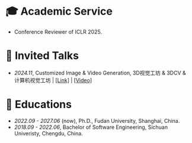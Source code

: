 # 🎓 Academic Service
- Conference Reviewer of ICLR 2025.

# 💬 Invited Talks
- *2024.11*, Customized Image & Video Generation, 3D视觉工坊 & 3DCV & 计算机视觉工坊 \| [\[Link\]](https://mp.weixin.qq.com/s/j6qBhzircJHQIQGTwGUu-g) \| [\[Video\]](https://cloud.video.taobao.com/vod/HLCrYryTROJLr7G8MsaAVo7VRgLehQL80ubWTg4WmNs.mp4)

# 📖 Educations
- *2022.09 - 2027.06* (now), Ph.D., Fudan University, Shanghai, China.
- *2018.09 - 2022.06*, Bachelor of Software Engineering, Sichuan Univeristy, Chengdu, China.

<!-- 
- *2021.06*, Audio & Speech Synthesis, Huawei internal talk
- *2021.03*, Non-autoregressive Speech Synthesis, PaperWeekly & biendata \| [\[video\]](https://www.bilibili.com/video/BV1uf4y1t7Hr/)
- *2020.12*, Non-autoregressive Speech Synthesis, Huawei Noah's Ark Lab internal talk 
-->

<!-- # 💻 Internships
- *2021.06 - 2021.09*, Alibaba, Hangzhou.
- *2019.05 - 2020.02*, [EnjoyMusic](https://enjoymusic.ai/), Hangzhou.
- *2019.02 - 2019.05*, [YiWise](https://www.yiwise.com/), Hangzhou.
- *2018.08 - 2019.02*, [MSRA, machine learning Group](https://www.microsoft.com/en-us/research/group/machine-learning-research-group/), Beijing.
- *2018.01 - 2018.06*, [NetEase, AI department](https://hr.163.com/zc/12-ai/index.html), Hangzhou.
- *2017.08 - 2018.12*, DashBase (acquired by [Cisco](https://blogs.cisco.com/news/349511)), Hangzhou. -->

